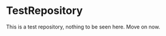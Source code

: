 TestRepository
==============

This is a test repository, nothing to be seen here. Move on now.  
 
 
  
 
 
  
   
    
    
    
   
    
  
   
 
  
   
  
  
  
  
 
